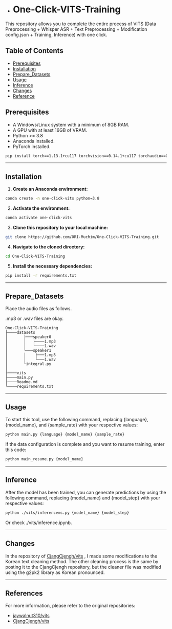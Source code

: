 - # One-Click-VITS-Training

This repository allows you to complete the entire process of VITS (Data Preprocessing + Whisper ASR + Text Preprocessing + Modification config.json + Training, Inference) with one click.

## Table of Contents 
- [Prerequisites](#prerequisites)
- [Installation](#installation)
- [Prepare_Datasets](#Prepare_Datasets)
- [Usage](#usage)
- [Inference](#inference)
- [Changes](#Changes)
- [Reference](#Reference)

## Prerequisites
- A Windows/Linux system with a minimum of 8GB RAM.
- A GPU with at least 16GB of VRAM.
- Python >= 3.8
- Anaconda installed.
- PyTorch installed.

```sh
pip install torch==1.13.1+cu117 torchvision==0.14.1+cu117 torchaudio==0.13.1 --extra-index-url https://download.pytorch.org/whl/cu117
```

---

## Installation 
1. **Create an Anaconda environment:**

```sh
conda create -n one-click-vits python=3.8
```

2. **Activate the environment:**

```sh
conda activate one-click-vits
```

3. **Clone this repository to your local machine:**

```sh
git clone https://github.com/ORI-Muchim/One-Click-VITS-Training.git
```

4. **Navigate to the cloned directory:**

```sh
cd One-Click-VITS-Training
```

5. **Install the necessary dependencies:**

```sh
pip install -r requirements.txt
```

---

## Prepare_Datasets

Place the audio files as follows. 

.mp3 or .wav files are okay.

```
One-Click-VITS-Training
├────datasets
│       ├───speaker0
│       │   ├────1.mp3
│       │   └────1.wav
│       └───speaker1
│       │    ├───1.mp3
│       │    └───1.wav
│       └integral.py
│
├────vits
├────main.py
├────Readme.md
└────requirements.txt
```

---

## Usage

To start this tool, use the following command, replacing {language}, {model_name}, and {sample_rate} with your respective values:

```sh
python main.py {language} {model_name} {sample_rate}
```

If the data configuration is complete and you want to resume training, enter this code:

```sh
python main_resume.py {model_name}
```

---
## Inference

After the model has been trained, you can generate predictions by using the following command, replacing {model_name} and {model_step} with your respective values:

```sh
python ./vits/inferencems.py {model_name} {model_step}
```

Or check ./vits/inference.ipynb.

---

## Changes

In the repository of [CjangCjengh/vits](https://github.com/CjangCjengh/vits.git) , I made some modifications to the Korean text cleaning method. The other cleaning process is the same by posting it to the CjangCjengh repository, but the cleaner file was modified using the g2pk2 library as Korean pronounced.

---
## References

For more information, please refer to the original repositories: 
- [jaywalnut310/vits](https://github.com/jaywalnut310/vits.git) 
- [CjangCjengh/vits](https://github.com/CjangCjengh/vits.git)